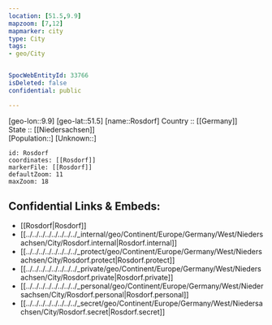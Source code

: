 ```yaml
---
location: [51.5,9.9] 
mapzoom: [7,12] 
mapmarker: city 
type: City
tags:
- geo/City


SpocWebEntityId: 33766
isDeleted: false
confidential: public

---
```

[geo-lon::9.9] 
[geo-lat::51.5] 
[name::Rosdorf] 
Country :: [[Germany]]  
State :: [[Niedersachsen]]  
[Population::] 
[Unknown::] 


```leaflet
id: Rosdorf
coordinates: [[Rosdorf]] 
markerFile: [[Rosdorf]] 
defaultZoom: 11 
maxZoom: 18
```


## Confidential Links & Embeds: 
- [[Rosdorf|Rosdorf]]  
- [[../../../../../../../../_internal/geo/Continent/Europe/Germany/West/Niedersachsen/City/Rosdorf.internal|Rosdorf.internal]] 
- [[../../../../../../../../_protect/geo/Continent/Europe/Germany/West/Niedersachsen/City/Rosdorf.protect|Rosdorf.protect]] 
- [[../../../../../../../../_private/geo/Continent/Europe/Germany/West/Niedersachsen/City/Rosdorf.private|Rosdorf.private]] 
- [[../../../../../../../../_personal/geo/Continent/Europe/Germany/West/Niedersachsen/City/Rosdorf.personal|Rosdorf.personal]] 
- [[../../../../../../../../_secret/geo/Continent/Europe/Germany/West/Niedersachsen/City/Rosdorf.secret|Rosdorf.secret]] 
